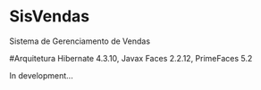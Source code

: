 # SisVendas
Sistema de Gerenciamento de Vendas

#Arquitetura
Hibernate 4.3.10, Javax Faces 2.2.12, PrimeFaces 5.2

In development...
